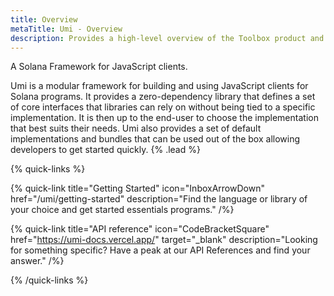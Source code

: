 ```yaml
---
title: Overview
metaTitle: Umi - Overview
description: Provides a high-level overview of the Toolbox product and what it includes.
---
```


A Solana Framework for JavaScript clients.

Umi is a modular framework for building and using JavaScript clients for Solana programs. It provides a zero-dependency library that defines a set of core interfaces that libraries can rely on without being tied to a specific implementation. It is then up to the end-user to choose the implementation that best suits their needs. Umi also provides a set of default implementations and bundles that can be used out of the box allowing developers to get started quickly. {% .lead %}

{% quick-links %}

{% quick-link title="Getting Started" icon="InboxArrowDown" href="/umi/getting-started" description="Find the language or library of your choice and get started essentials programs." /%}

{% quick-link title="API reference" icon="CodeBracketSquare" href="https://umi-docs.vercel.app/" target="_blank" description="Looking for something specific? Have a peak at our API References and find your answer." /%}

{% /quick-links %}

